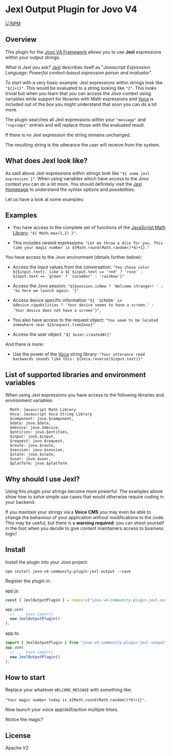# Jexl Output Plugin for Jovo V4

[![NPM](https://nodei.co/npm/jovo-v4-community-plugin-jexl-output.png)](https://nodei.co/npm/jovo-v4-community-plugin-jexl-output/)

## Overview

This plugin for the [Jovo V4 Framework](https://github.com/jovotech/jovo-framework) allows you to use **Jexl** expressions within your output strings.

_What is Jexl_ you ask? [Jexl](https://github.com/TomFrost/Jexl) describes itself as "_Javascript Expression Language: Powerful context-based expression parser and evaluator_".

To start with a very basic example: Jexl expressions within strings look like `"${1+1}"`. This would be evaluated to a string looking like `"2"`. This looks trivial but when you learn that you can access the Jovo context using variables while support for libraries with Math expressions and [Voca](https://vocajs.com/) is included out of the box you might understand that soon you can do a lot more.

The plugin searches all Jexl expressions within your `"message"` and `"reprompt"` entries and will replace those with the evaluated result.

If there is no Jexl expression the string remains unchanged.

The resulting string is the utterance the user will receive from the system.

## What does Jexl look like?

As said above Jexl expressions within strings look like `"${ some jexl expression }"`. When using variables which have access to the Jovo context you can do a lot more. You should definitely visit the [Jexl Homepage](https://github.com/TomFrost/Jexl) to understand the syntax options and possibilities.

Let us have a look at some examples:

## Examples

- You have access to the complete set of functions of the [JavaScript Math Library](https://www.w3schools.com/js/js_math.asp): `"${ Math.max(1,2) }"`.

- This includes nested expressions: `"Let me throw a dice for you. This time your magic number is ${Math.round(Math.random()*6)+1}."`

You have access to the Jovo environment (details further below):

- Access the input values from the conversation: `"You chose color ${$input.text}. Like a ${ $input.text == 'red' ? 'rose' : $input.text == 'green' ? 'cucumber' : 'rainbow'}"`

- Access the Jovo session: `"${$session.isNew ? 'Welcome stranger! ' : 'So here we launch again: '}"`

- Access device specific information `"${ 'SCREEN' in $device.capabilities ? 'Your device seems to have a screen.' : 'Your device does not have a screen'}"`,

- You also have access to the request object: `"You seem to be located somewhere near ${$request.timeZone}"`

- Access the user object: `"${ $user.createdAt}"`

And there is more:

- Use the power of the [Voca](https://vocajs.com/) string library: `"Your utterance read backwards sounds like this: ${Voca.reverse($input.text)}"`

## List of supported libraries and environment variables

When using Jexl expressions you have access to the following libraries and environment variables:

      Math: Javascript Math Library
      Voca: Javascript Voca String Library
      $component: jovo.$component,
      $data: jovo.$data,
      $device: jovo.$device,
      $entities: jovo.$entities,
      $input: jovo.$input,
      $request: jovo.$request,
      $route: jovo.$route,
      $session: jovo.$session,
      $state: jovo.$state,
      $user: jovo.$user,
      $platform: jovo.$platform

## Why should I use Jexl?

Using this plugin your strings become more powerful. The examples above show how to solve simple use cases that would otherwise require coding in your backend.

If you maintain your strings via a **Voice CMS** you may even be able to change the behaviour of your application without modifications to the code. This may be useful, but there is a
**warning required**: you can shoot yourself in the foot when you decide to give content maintainers access to business logic!

## Install

Install the plugin into your Jovo project:

`npm install jovo-v4-community-plugin-jexl-output --save`

Register the plugin in:

app.js:

```javascript
const { JexlOutputPlugin } = require("jovo-v4-community-plugin-jexl-output");

app.use(
  // ... base imports
  new JexlOutputPlugin()
);
```

app.ts:

```typescript
import { JexlOutputPlugin } from "jovo-v4-community-plugin-jexl-output";
app.use(
  // ... base imports
  new JexlOutputPlugin()
);
```

## How to start

Replace your whatever `WELCOME_MESSAGE` with something like:

 `"Your magic number today is ${Math.round(Math.random()*6)+1}"`.

Now launch your voice app/skill/action multiple times.

Notice the magic?

## License

Apache V2
